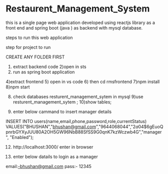 # Restaurent_Management_System
this is a single page web application developed using reactjs library as a front end and  spring boot (java ) as backend with mysql database.

steps to run this web application


step for project to run

CREATE ANY FOLDER FIRST

1) extract backend code 
2)open in sts
3) run as spring boot application

4)extract frontend 
5) open in vs code 
6) then cd rmsfrontend 
7)npm install
8)npm start

8) check databases resturent_management_sytem in mysql
9)use resturent_management_sytem ;
10)show tables;

11) enter below cammand to insert manager details

INSERT INTO users(name,email,phone,password,role,currentStatus) VALUES("BHUSHAN","bhushan@gmail.com","9644068044","$2a$04$6gEuoQpnrbGYXyJUU80A2OH5GW96NbB88SfSS9G0qnK7kzWczwb4G","manager", "Enabled"); 

12) http://localhost:3000/  enter in browser

13) enter below datails to login as a manager

email:-bhushan@gmail.com
pass:- 12345

